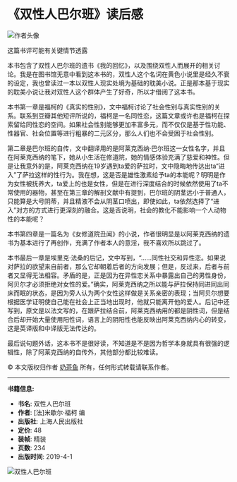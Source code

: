 # 《双性人巴尔班》读后感

![作者头像](https://img9.doubanio.com/icon/u218856419-4.jpg)

这篇书评可能有关键情节透露

本书包含了双性人巴尔班的遗书《我的回忆》，以及围绕双性人而展开的相关讨论。我是在图书馆无意中看到这本书的，双性人这个名词在黄色小说里是经久不衰的设定，我也曾读过一本以双性人现实处境为基础的耽美小说。正是那本基于现实的耽美小说让我对双性人这个群体产生了好奇，所以才借阅了这本书。

本书第一章是福柯的《真实的性别》，文中福柯讨论了社会性别与真实性别的关系。联系到豆瓣其他短评所说的，福柯是一名同性恋，这篇文章或许也是福柯在探索留给同性恋的空间。如果社会性别能够更加丰富多元，而不仅仅是基于性功能、性器官、社会位置等进行粗暴的二元区分，那么人们也不会受困于社会性别。

第二章是巴尔班的自传，文中翻译用的是阿莱克西纳·巴尔班这一女性名字，并且在阿莱克西纳的笔下，她从小生活在修道院，她的情感体验充满了慈爱和神性。但是让我意外的是，阿莱克西纳在19岁遇到ta爱的萨拉时，文中隐晦地传达出ta“进入”了萨拉这样的性行为。我在想，这是否是雄性激素给予ta的本能呢？明明是作为女性被抚养大，ta爱上的也是女性，但是在进行深度结合的时候依然使用了ta不常使用的器物，甚至在第三章的解剖文献中有提到，巴尔班的阴茎远小于普通人，只能算是大号阴蒂，并且精液不会从阴茎口喷出，即使如此，ta依然选择了“进入”对方的方式进行更深刻的融合。这是否说明，社会的教化不能影响一个人动物性的本能呢？

本书第四章是一篇名为《女修道院丑闻》的小说，作者很明显是以阿莱克西纳的遗书为基本进行了再创作，充满了作者本人的意淫，我不喜欢所以跳过了。

本书最后一章是埃里克·法桑的后记，文中写到，“……同性社交和异性恋。如果说对萨拉的欲望来自前者，那么它却朝着后者的方向发展；但是，反过来，后者与前者又显得无法相容。矛盾的是，正是因为在异性恋关系中暴露出自己的男性身份，阿贝尔才必须拒绝对女性的爱。”确实，阿莱克西纳之所以能与萨拉保持同进同出同床而眠的状态，是因为旁人认为两个女性这样做是关系亲密的表现；当阿贝尔想要根据医学证明使自己能在社会上正当地出现时，他就只能离开他的爱人。后记中还写到，原文是以法文写的，在跟萨拉结合前，阿莱克西纳用的都是阴性词，但是结合后却开始大量使用阳性词，语言上的阴阳性也能反映出阿莱克西纳内心的转变，这是英译版和中译版无法传达的。

最后说句题外话，这本书不是很好读，不知道是不是因为哲学本身就具有很强的逻辑性，除了阿莱克西纳的自传外，其他部分都比较难读。

© 本文版权归作者 [奶茶鱼](https://www.douban.com/people/218856419/) 所有，任何形式转载请联系作者。

---

**书籍信息:**

- **书名**: 双性人巴尔班
- **作者**: [法]米歇尔·福柯 编
- **出版社**: 上海人民出版社
- **定价**: 48
- **装帧**: 精装
- **页数**: 234
- **出版时间**: 2019-4-1

![双性人巴尔班](https://img2.doubanio.com/view/subject/l/public/s31316371.jpg)